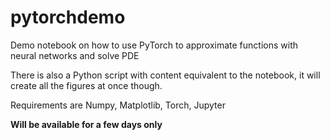# pytorchdemo

Demo notebook on how to use PyTorch to approximate functions with neural networks and solve PDE

There is also a Python script with content equivalent to the notebook, it will create all the figures at once though.

Requirements are Numpy, Matplotlib, Torch, Jupyter

**Will be available for a few days only**

